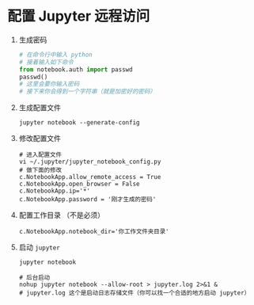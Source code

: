 # 配置 Jupyter 远程访问

1. 生成密码

    ```python
    # 在命令行中输入 python
    # 接着输入如下命令 
    from notebook.auth import passwd
    passwd()
    # 这里会要你输入密码
    # 接下来你会得到一个字符串（就是加密好的密码）
    ```

2. 生成配置文件

    ```shell
    jupyter notebook --generate-config
    ```

3. 修改配置文件

    ```shell
    # 进入配置文件
    vi ~/.jupyter/jupyter_notebook_config.py
    # 做下面的修改
    c.NotebookApp.allow_remote_access = True
    c.NotebookApp.open_browser = False
    c.NotebookApp.ip='*'
    c.NotebookApp.password = '刚才生成的密码'
    ```

4. 配置工作目录 （不是必须）

    ```shell
    c.NotebookApp.notebook_dir='你工作文件夹目录'
    ```

5. 启动 `jupyter`

    ```shell
    jupyter notebook
    ```

    ```shell
    # 后台启动
    nohup jupyter notebook --allow-root > jupyter.log 2>&1 &
    # jupyter.log 这个是启动日志存储文件（你可以找一个合适的地方启动 jupyter）
    ```
